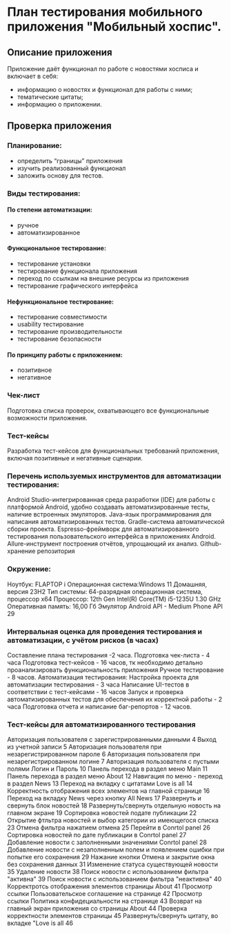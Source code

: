 # План тестирования мобильного приложения "Мобильный хоспис".

## Описание приложения
Приложение даёт функционал по работе с новостями хосписа и включает в себя:

- информацию о новостях и функционал для работы с ними;
- тематические цитаты;
- информацию о приложении.
  
 ## Проверка приложения

 ### Планирование:

 - определить “границы” приложения
 - изучить реализованный функционал
 - заложить основу для тестов.
  
 ### Виды тестирования:
 
 #### По степени автоматизации:

  - ручное
  - автоматизированное

 #### Функциональное тестирование:

  - тестирование установки
  - тестирование функционала приложения
  - переход по ссылкам на внешние ресурсы из приложения
  - тестирование графического интерфейса

#### Нефункциональное тестирование:

- тестирование совместимости
- usability тестирование
- тестирование производительности
- тестирование безопасности

#### По принципу работы с приложением:

- позитивное
- негативное

### Чек-лист
Подготовка списка проверок, охватывающего все функциональные возможности приложения.

### Тест-кейсы
Разработка тест-кейсов для функциональных требований приложения, включая позитивные и негативные сценарии.

### Перечень используемых инструментов для автоматизации тестирования:

Android Studio-интегрированная среда разработки (IDE) для работы с платформой Android, удобно создавать автоматизированные тесты, наличие встроенных эмуляторов.
Java-язык программирования для написания автоматизированных тестов.
Gradle-система автоматической сборки проекта.
Espresso-фреймворк для автоматизированного тестирования пользовательского интерфейса в приложениях Android.
Allure-инструмент построения отчётов, упрощающий их анализ.
Github-хранение репозитория

### Окружение:

Ноутбук: FLAPTOP i
Операционная система:Windows 11 Домашняя, версия 23Н2
Тип системы: 64-разрядная операционная система, процессор x64
Процессор: 12th Gen Intel(R) Core(TM) i5-1235U   1.30 GHz
Оперативная память: 16,00 Гб
Эмулятор Android API - Medium Phone API 29

### Интервальная оценка для проведения тестирования и автоматизации, с учётом рисков (в часах)

Составление плана тестирования -2 часа.
Подготовка чек-листа - 4 часа
Подготовка тест-кейсов - 16 часов, тк необходимо детально проанализировать функциональность приложения
Ручное тестирование - 8 часов.
Автоматизация тестирования: 
Настройка проекта для автоматизации тестирования - 3 часа
Написание UI-тестов в соответствии с тест-кейсами - 16 часов
Запуск и проверка автоматизированных тестов для обеспечения их корректной работы - 2 часа
Подготовка отчета и написание баг-репортов - 12 часов.

### Тест-кейсы для автоматизированного тестирования

Авторизация пользователя с зарегистрированными данными 4
Выход из учетной записи 5
Авторизация пользователя при незарегистрированном пароле 6
Авторизация пользователя при незарегистрированном логине 7
Авторизация пользователя с пустыми полями Логин и Пароль 10
Панель перехода в раздел меню Main 11
Панель перехода в раздел меню About 12
Навигация по меню - переход в раздел News 13
Переход на вкладку с цитатами Love is all 14
Корректность отображения всех элементов на главной странице 16
Переход на вкладку News через кнопку All News 17
Развернуть и свернуть блок новостей 18
Развернуть/свернуть отдельную новость на главном экране 19
Сортировка новостей подате публикации 22
Открытие фтльтра новостей и выбор категории из имеющегося списка 23
Отмена фильтра нажатием отмена 25
Перейти в Conrtol panel 26
Сортировка новостей по дате публикации в Conrtol panel 27
Добавление новости с заполненными значениями Conrtol panel 28
Добавление новости с незаполненным полем и появлением ошибки при попытке его сохранения 29 
Нажание кнопки Отмена и закрытие окна без сохранения данных 31
Изменение статуса существующей новости 35
Удаление новости 38
Поиск новости с использованием фильтра "активна" 39
Поиск новости с использованием фильтра "неактивна" 40
Корректротсь отображения элементов страницы About 41
Просмотр ссылки Пользовательское соглашение на странице 42
Просмотр ссылки Политика конфидециальности на странице 43
Возврат на главный экран приложения со страницы About 44
Проверка корректности элементов страницы 45
Развернуть/свернуть цитату, во вкладке "Love is all 46

